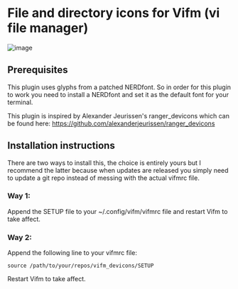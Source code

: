 # File and directory icons for Vifm (vi file manager)


![image](https://raw.githubusercontent.com/cirala/vifm_devicons/master/screenshot.png)


## Prerequisites
This plugin uses glyphs from a patched NERDfont. So in order for this plugin to work you need to
install a NERDfont and set it as the default font for your terminal.

This plugin is inspired by Alexander Jeurissen's ranger_devicons which can be found here:
https://github.com/alexanderjeurissen/ranger_devicons

## Installation instructions
There are two ways to install this, the choice is entirely yours but I recommend the latter 
because when updates are released you simply need to update a git repo instead of messing 
with the actual vifmrc file.

### Way 1:
Append the SETUP file to your ~/.config/vifm/vifmrc file and restart Vifm to take affect. 

### Way 2:
Append the following line to your vifmrc file:

    source /path/to/your/repos/vifm_devicons/SETUP

Restart Vifm to take affect.


